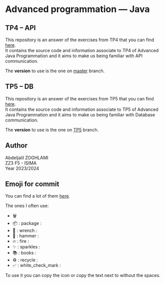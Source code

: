 # Advanced programmation — Java
## TP4 – API

This repository is an answer of the exercises from TP4 that you can find [here](https://etudiants.openium.fr/javaf5/java_3A_F5_TP4.pdf).<br/>
It contains the source code and information associate to TP4 of Advanced Java Programmation and it aims to make us 
being familiar with API communication.

The **version** to use is the one on [master](https://github.com/ol-v-er/isima-poa-2023-TP4-ZOGHLAMI) branch.

## TP5 – DB

This repository is an answer of the exercises from TP5 that you can find [here](https://etudiants.openium.fr/javaf5/java_3A_F5_TP5.pdf).<br/>
It contains the source code and information associate to TP5 of Advanced Java Programmation and it aims to make us 
being familiar with Database communication.

The **version** to use is the one on [TP5](https://github.com/ol-v-er/isima-poa-2023-TP4-ZOGHLAMI/tree/tp5) branch.



## Author
Abdeljalil ZOGHLAMI <br/>
ZZ3 F5 - ISIMA <br/>
Year 2023/2024 <br/>

## Emoji for commit
You can find a lot of them [here](https://gist.github.com/parmentf/035de27d6ed1dce0b36a).

The ones I often use:
- 🗑️
- 📦 : package :
- 🔧 : wrench :
- 🔨 : hammer :
- 🔥 : fire :
- ✨ : sparkles :
- 📚 : books :
- ♻️ : recycle :
- ✅ : white_check_mark :

To use it you can copy the icon or copy the text next to without the spaces.